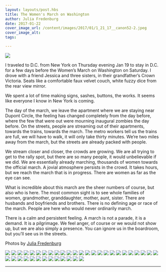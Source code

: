 ```yaml
---
layout: layouts/post.hbs
title: The Women's March on Washington
author: Julia Fredenburg
date: 2017-01-22
cover_image_url: /content/images/2017/01/1_21_17__canon52-2.jpeg
cover_image_alt:
tags:

---
```


![](/content/images/2017/01/1_21_17__canon52-2.jpeg)

I traveled to D.C. from New York on Thursday evening Jan 19 to stay in D.C. for a few days before the Women’s March on Washington on Saturday. I drove with a friend Jessica and three sisters, in their grandfather’s Crown Victoria. Seats like a comfortable faux velvet couch, white fuzzy dice from the rear view mirror. 

We spent a lot of time making signs, sashes, buttons, the works.  It seems like everyone I know in New York is coming. 

The day of the march, we leave the apartment where we are staying near Dupont Circle, the feeling has changed completely from the day before, where the few that were out were mourning inaugural zombies the day before. On the streets, people are streaming out of their apartments, towards the trains, towards the march.  The metro workers tell us the trains are full, we will have to walk, it will only take thirty minutes. We’re two miles away from the march, but the streets are already packed with people. 

We stream closer and closer, the crowds are growing. We are all trying to get to the rally spot, but there are so many people, it would unbelievable if we did. We are essentially already marching, thousands of women towards the official march. A jovial atmosphere persists in the crowd. It takes hours, but we reach the march that is in progress. There are women as far as the eye can see. 

What is incredible about this march are the sheer numbers of course, but also who is here. The most common sight is to see whole families of women, grandmother, granddaughter, mother, aunt, sister. There are husbands and boyfriends and brothers. There is no defining age or race of the march. People are here who would never ordinarily march.

There is a calm and persistent feeling. A march is not a parade, it is a demand. It is a pilgrimage. We feel anger, of course or we would not show up, but we are also simply a presence. You can ignore us in the boardroom, but you’ll see us in the streets. 

Photos by [Julia Fredenburg](juliafred.com)

 
![](/content/images/2017/01/1_21_17__canon9-1.jpeg)
![](/content/images/2017/01/1_21_17__canon13-1.jpeg)
![](/content/images/2017/01/1_21_17__canon15-1.jpeg)
![](/content/images/2017/01/1_21_17__canon67-1.jpeg)
![](/content/images/2017/01/1_21_17__canon55-1.jpeg)
![](/content/images/2017/01/1_21_17__canon16-1.jpeg)
![](/content/images/2017/01/1_21_17__canon43-1.jpeg)
![](/content/images/2017/01/1_21_17__canon23-1.jpeg)
![](/content/images/2017/01/1_21_17__canon20-1.jpeg)
![](/content/images/2017/01/1_21_17__canon32-1.jpeg)
![](/content/images/2017/01/1_21_17__canon56-1.jpeg)
![](/content/images/2017/01/1_21_17__canon62-1.jpeg)
![](/content/images/2017/01/1_21_17__canon58-1.jpeg)
![](/content/images/2017/01/1_21_17__canon59-1.jpeg)
![](/content/images/2017/01/1_21_17__canon40-1.jpeg)
![](/content/images/2017/01/1_21_17__canon57-1.jpeg)
![](/content/images/2017/01/1_21_17__canon64-2.jpeg)
![](/content/images/2017/01/1_21_17__canon25-1.jpeg)
![](/content/images/2017/01/1_21_17__canon74-1.jpeg)
![](/content/images/2017/01/1_21_17__canon50-1.jpeg)
![](/content/images/2017/01/1_21_17__canon82-1.jpeg)
![](/content/images/2017/01/1_21_17__canon47-1.jpeg)
![](/content/images/2017/01/1_21_17__canon61-1.jpeg)
![](/content/images/2017/01/1_21_17__canon78-2.jpeg)
![](/content/images/2017/01/1_21_17__canon33-1.jpeg)
![](/content/images/2017/01/1_21_17__canon48-1.jpeg)
![](/content/images/2017/01/1_21_17__canon63-1.jpeg)
![](/content/images/2017/01/1_21_17__canon31-1.jpeg)
![](/content/images/2017/01/1_21_17__canon37-1.jpeg)
![](/content/images/2017/01/1_21_17__canon66-1.jpeg)
![](/content/images/2017/01/1_21_17__canon65-2.jpeg)
![](/content/images/2017/01/1_21_17__canon68-1.jpeg)
![](/content/images/2017/01/1_21_17__canon77-1.jpeg)
![](/content/images/2017/01/1_21_17__canon70-1.jpeg)
![](/content/images/2017/01/1_21_17__canon71-1.jpeg)
![](/content/images/2017/01/1_21_17__canon79-1.jpeg)
![](/content/images/2017/01/1_21_17__canon83-1.jpeg)
![](/content/images/2017/01/1_21_17__canon87-1.jpeg)


- - -



